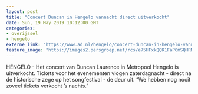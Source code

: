 ```yaml
---
layout: post
title: "Concert Duncan in Hengelo vannacht direct uitverkocht"
date: Sun, 19 May 2019 10:12:00 GMT
categories: 
- overijssel 
- hengelo 
externe_link: "https://www.ad.nl/hengelo/concert-duncan-in-hengelo-vannacht-direct-uitverkocht~afeabd54/"
feature_image: "https://images2.persgroep.net/rcs/e75HFxkQQK1FaP0mSQHRMN5cgl4/diocontent/148738974/_fitwidth/400/?appId=21791a8992982cd8da851550a453bd7f&quality=0.7"
---
```


HENGELO - Het concert van Duncan Laurence in Metropool Hengelo is uitverkocht. Tickets voor het evenementen vlogen zaterdagnacht - direct na de historische zege op het songfestival - de deur uit. “We hebben nog nooit zoveel tickets verkocht ’s nachts.”
